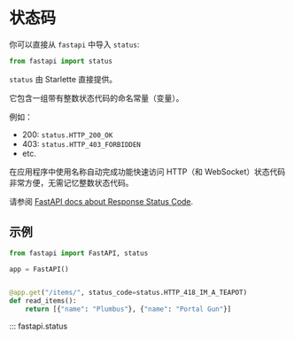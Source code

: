 # 状态码

你可以直接从 `fastapi` 中导入 `status`:

```python
from fastapi import status
```

`status` 由 Starlette 直接提供。

它包含一组带有整数状态代码的命名常量（变量）。

例如：

* 200: `status.HTTP_200_OK`
* 403: `status.HTTP_403_FORBIDDEN`
* etc.

在应用程序中使用名称自动完成功能快速访问 HTTP（和 WebSocket）状态代码非常方便，无需记忆整数状态代码。

请参阅 [FastAPI docs about Response Status Code](https://fastapi.tiangolo.com/tutorial/response-status-code/).

## 示例

```python
from fastapi import FastAPI, status

app = FastAPI()


@app.get("/items/", status_code=status.HTTP_418_IM_A_TEAPOT)
def read_items():
    return [{"name": "Plumbus"}, {"name": "Portal Gun"}]
```

::: fastapi.status
